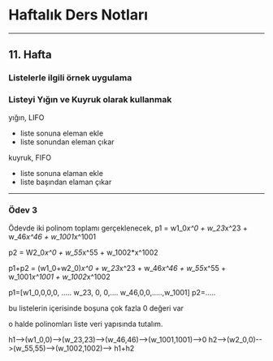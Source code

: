 # Haftalık Ders Notları
---
## 11. Hafta

### Listelerle ilgili örnek uygulama


### Listeyi Yığın ve Kuyruk olarak kullanmak

yığın, LIFO
- liste sonuna eleman ekle
- liste sonundan eleman çıkar


kuyruk, FIFO
- liste sonuna elaman ekle
- liste başından elaman çıkar

---

### Ödev 3

Ödevde iki polinom toplamı gerçeklenecek,
p1 = w1_0*x^0 + w_23*x^23 + w_46*x^46 + w_1001*x^1001

p2 = W2_0*x^0 + w_55*x^55 + w_1002*x^1002

p1+p2 = (w1_0+w2_0)*x^0 + w_23*x^23 + w_46*x^46 + w_55*x^55 + w_1001*x^1001 + w_1002*x^1002
     
p1=[w1_0,0,0,0, ..... w_23, 0, 0,.... w_46,0,0,.....,w_1001]
p2=.....

bu listelerin içerisinde boşuna çok fazla 0 değeri var

o halde polinomları liste veri yapısında tutalım.

h1-->(w1_0,0)-->(w_23,23)-->(w_46,46)-->(w_1001,1001)-->0
h2-->(w2_0,0)-->(w_55,55)-->(w_1002,1002)-->
h1+h2
